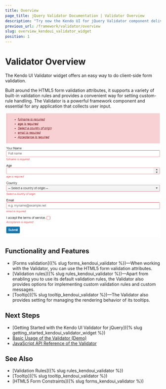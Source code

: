 ```yaml
---
title: Overview
page_title: jQuery Validator Documentation | Validator Overview
description: "Try now the Kendo UI for jQuery Validator component delivering a variety of built-in validation rules and providing convenient options for setting custom-rule handling."
previous_url: /framework/validator/overview
slug: overview_kendoui_validator_widget
position: 1
---
```


# Validator Overview

The Kendo UI Validator widget offers an easy way to do client-side form validation.

Built around the HTML5 form validation attributes, it supports a variety of built-in validation rules and provides a convenient way for setting custom-rule handling. The Validator is a powerful framework component and essential for any application that collects user input.

![Kendo UI for jQuery Validator with Basic Configuration](validator-basic.png)

## Functionality and Features

* [Forms validation]({% slug forms_kendoui_validator %})&mdash;When working with the Validator, you can use the HTML5 form validation attributes.
* [Validation rules]({% slug rules_kendoui_validator %})&mdash;Apart from enabling you to use its default validation rules, the Validator also provides options for implementing custom validation rules and custom messages.
* [Tooltip]({% slug tooltip_kendoui_validator %})&mdash;The Validator also provides setting for managing the rendering behavior of its tooltips.

## Next Steps

* [Getting Started with the Kendo UI Validator for jQuery]({% slug getting_started_kendoui_validator_widget %})
* [Basic Usage of the Validator (Demo)](https://demos.telerik.com/kendo-ui/validator/index)
* [JavaScript API Reference of the Validator](/api/javascript/ui/validator)

## See Also 

* [Validation Rules]({% slug rules_kendoui_validator %})
* [Tooltip]({% slug tooltip_kendoui_validator %})
* [HTML5 Form Constraints]({% slug forms_kendoui_validator %})
